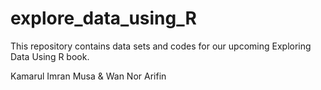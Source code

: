# explore_data_using_R
This repository contains data sets and codes for our upcoming Exploring Data Using R book.

Kamarul Imran Musa & Wan Nor Arifin
